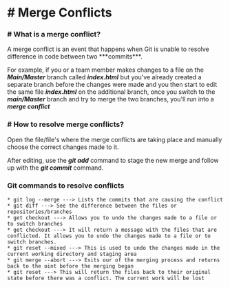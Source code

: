 <h1># Merge Conflicts</h1>

<h3># What is a merge conflict?</h3>

<p>A merge conflict is an event that happens when Git is unable to resolve difference in code between two ***commits***.

For example, if you or a team member makes changes to a file on the ***Main/Master*** branch called ***index.html*** but you've already created a separate branch before the changes were made and you then start to edit the same file ***index.html*** on the additional branch, once you switch to the ***main/Master*** branch and try to merge the two branches, you'll run into a ***merge conflict*** </p>

<h3># How to resolve merge conflicts?</h3>

<p>Open the file/file's where the merge conflicts are taking place and manually choose the correct changes made to it.

After editing, use the ***git add*** command to stage the new merge and follow up with the ***git commit*** command.</p>

<h3>Git commands to resolve conflicts</h3>

	* git log --merge ---> Lists the commits that are causing the conflict
	* git diff ---> See the difference between the files or repositories/branches
	* get checkout ---> Allows you to undo the changes made to a file or to switch branches
	* get checkout ---> It will return a message with the files that are conflicted. It allows you to undo the changes made to a file or to switch branches.
	* git reset --mixed ---> This is used to undo the changes made in the current working directory and staging area
	* git merge --abort ---> Exits our of the merging process and returns back to the oint before the merging began
	* git reset ---> This will return the files back to their original state before there was a conflict. The current work will be lost


